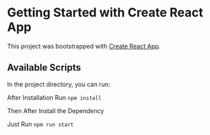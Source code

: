 # Getting Started with Create React App

This project was bootstrapped with [Create React App](https://github.com/facebook/create-react-app).

## Available Scripts

In the project directory, you can run:

After Installation Run `npm install`

Then After Install the Dependency 

Just Run `npm run start`
